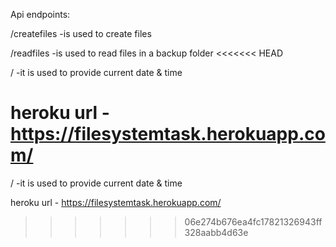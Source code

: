 Api endpoints:


 /createfiles -is used to create files

 /readfiles -is used to read  files in a backup  folder 
<<<<<<< HEAD

 / -it is used to provide current date & time


 heroku url - https://filesystemtask.herokuapp.com/
=======
  
 / -it is used to provide current date & time
 
 
 
 heroku url - https://filesystemtask.herokuapp.com/
>>>>>>> 06e274b676ea4fc17821326943ff328aabb4d63e
